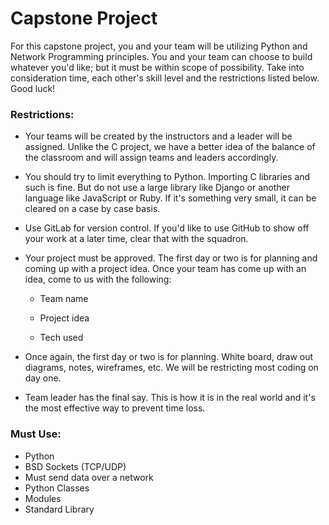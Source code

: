 # Capstone Project

For this capstone project, you and your team will be utilizing Python and Network Programming principles. You and your team can choose to build whatever you'd like; but it must be within scope of possibility. Take into consideration time, each other's skill level and the restrictions listed below. Good luck!

### Restrictions:

* Your teams will be created by the instructors and a leader will be assigned. Unlike the C project, we have a better idea of the balance of the classroom and will assign teams and leaders accordingly. 
* You should try to limit everything to Python. Importing C libraries and such is fine. But do not use a large library like Django or another language like JavaScript or Ruby. If it's something very small, it can be cleared on a case by case basis.
* Use GitLab for version control. If you'd like to use GitHub to show off your work at a later time, clear that with the squadron. 

* Your project must be approved. The first day or two is for planning and coming up with a project idea. Once your team has come up with an idea, come to us with the following:

  * Team name

  * Project idea

  * Tech used

* Once again, the first day or two is for planning. White board, draw out diagrams, notes, wireframes, etc. We will be restricting most coding on day one. 

* Team leader has the final say. This is how it is in the real world and it's the most effective way to prevent time loss.



### Must Use:

* Python
* BSD Sockets \(TCP/UDP\)
* Must send data over a network
* Python Classes
* Modules
* Standard Library



